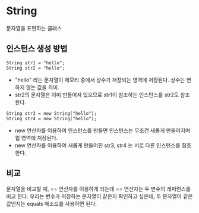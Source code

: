 # String
문자열을 표현하는 클래스

## 인스턴스 생성 방법
~~~
String str1 = "hello";
String str2 = "hello";
~~~
- "hello" 라는 문자열이 메모리 중에서 상수가 저장되는 영역에 저장된다. 상수는 변하지 않는 값을 의미.
- str2의 문자열은 이미 만들어져 있으므로 str1이 참조하는 인스턴스를 str2도 참조한다.

~~~
String str3 = new String("hello");
String str4 = new String("hello");
~~~
- new 연산자를 이용하여 인스턴스를 만들면 인스턴스는 무조건 새롭게 만들어지며 힙 영역에 저장된다.
- new 연산자를 이용하여 새롭게 만들어진 str3, str4 는 서로 다른 인스턴스를 참조 한다.

## 비교
문자열을 비교할 때, == 연산자를 이용하게 되는데 == 연산자는 두 변수의 레퍼런스를 비교 한다. 우리는 변수가 저장하는 문자열이 같은지 확인하고 싶은데, 두 문자열이 같은 값인지는 equals 메소드를 사용하면 된다.